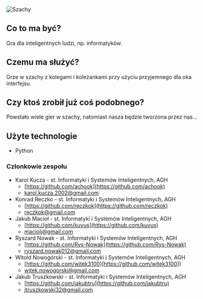 ![Szachy](https://ecsmedia.pl/c/sunrise-chess-games-gra-logiczna-szachy-zamkowe-b-iext59424139.jpg)

## Co to ma być?
Gra dla inteligentnych ludzi, np. informatyków.

## Czemu ma służyć?
Grze w szachy z kolegami i koleżankami przy użyciu przyjemnego dla oka interfejsu.

## Czy ktoś zrobił już coś podobnego?
Powstało wiele gier w szachy, natomiast nasza będzie tworzona przez nas...

## Użyte technologie
- Python

### Członkowie zespołu

* Karol Kucza - st. Informatyki i Systemów Inteligentnych, AGH
  * [https://github.com/achook](https://github.com/achook)
  * [karol.kucza.2002@gmail.com](mailto:karol.kucza.2002@gmail.com)
* Konrad Reczko - st. Informatyki i Systemów Inteligentnych, AGH
  * [https://github.com/reczkok](https://github.com/reczkok)
  * [reczkok@gmail.com](mailto:reczkok@gmail.com)
* Jakub Macioł - st. Informatyki i Systemów Inteligentnych, AGH
  * [https://github.com/kuvus](https://github.com/kuvus)
  * [maciolj@gmail.com](mailto:maciolj@gmail.com)
* Ryszard Nowak - st. Informatyki i Systemów Inteligentnych, AGH
  * [https://github.com/Rys-Nowak](https://github.com/Rys-Nowak)
  * [ryszard.nowak012@gmail.com](mailto:ryszard.nowak012@gmail.com)
* Witold Nowogórski - st. Informatyki i Systemów Inteligentnych, AGH
  * [https://github.com/witek3100](https://github.com/witek3100])
  * [witek.nowogorski@gmail.com](mailto:witek.nowogorski@gmail.com)
* Jakub Truszkowski - st. Informatyki i Systemów Inteligentnych, AGH
  * [https://github.com/jakubtru](https://github.com/jakubtru)
  * [jtruszkowski32@gmail.com](mailto:jtruszkowski32@gmail.com)

